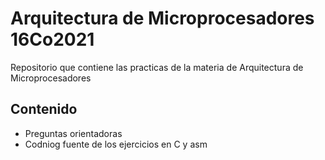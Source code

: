 # Arquitectura de Microprocesadores 16Co2021

Repositorio que contiene las practicas de la
materia de Arquitectura de Microprocesadores

## Contenido
* Preguntas orientadoras
* Codniog fuente de los ejercicios en C y asm
